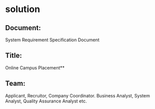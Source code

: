 # solution
## Document:
System Requirement Specification Document
## Title: 
Online Campus Placement**
## Team:
Applicant, Recruitor, Company Coordinator. Business Analyst, System Analyst, Quality Assurance Analyst etc.

